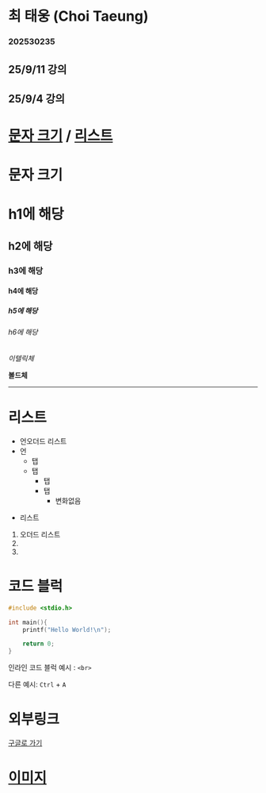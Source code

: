 # 최 태웅 (Choi Taeung)
### 202530235

## 25/9/11 강의



## 25/9/4 강의

# [문자 크기](#h1에-해당) / [리스트](#리스트)

# 문자 크기

# h1에 해당
## h2에 해당
### h3에 해당
#### h4에 해당
##### h5에 해당
###### h6에 해당

*이텔릭체*

**볼드체**

---
# 리스트
* 언오더드 리스트
* 언
    * 탭
    * 탭
        * 탭
        * 탭
            * 변화없음
- 리스트

1. 오더드 리스트
2.
3.

# 코드 블럭
```c
#include <stdio.h>

int main(){
    printf("Hello World!\n");

    return 0;
}
```

인라인 코드 블럭 예시 : `<br>`

다른 예시: `Ctrl` + `A`

# 외부링크
[구글로 가기](https://google.com "구글 링크")

# [이미지](zhangye-9788010_1280.jpg "이미지 삽입")
